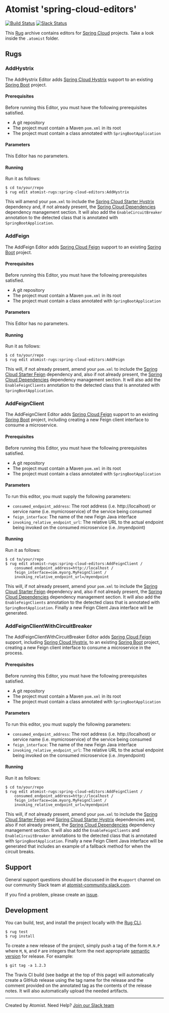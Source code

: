 # Atomist 'spring-cloud-editors'

[![Build Status](https://travis-ci.org/atomist-rugs/spring-cloud-editors.svg?branch=master)](https://travis-ci.org/atomist-rugs/spring-cloud-editors)
[![Slack Status](https://join.atomist.com/badge.svg)](https://join.atomist.com)

This [Rug](http://docs.atomist.com/) archive contains editors for [Spring Cloud][spring-cloud] projects.  Take a look inside the
`.atomist` folder.

[spring-cloud]: https://projects.spring.io/spring-cloud/

## Rugs

### AddHystrix

The AddHystrix Editor adds [Spring Cloud Hystrix][spring-cloud-hystrix] support to an existing [Spring Boot][spring-boot] project.

[spring-cloud-hystrix]: http://cloud.spring.io/spring-cloud-netflix/spring-cloud-netflix.html
[spring-boot]: https://projects.spring.io/spring-boot/

#### Prerequisites

Before running this Editor, you must have the following prerequisites
satisfied.

*   A git repository
*   The project must contain a Maven `pom.xml` in its root
*   The project must contain a class annotated with `SpringBootApplication`

#### Parameters

This Editor has no parameters.

#### Running

Run it as follows:

```
$ cd to/your/repo
$ rug edit atomist-rugs:spring-cloud-editors:AddHystrix
```

This will amend your `pom.xml` to include the [Spring Cloud Starter Hystrix][spring-cloud-starter-hystrix] dependency and, if not already present, the [Spring Cloud Dependencies][spring-cloud-dependencies] dependency management section. It will also add the `EnableCircuitBreaker` annotation to the detected class that is annotated with `SpringBootApplication`.

[spring-cloud-starter-hystrix]: https://mvnrepository.com/artifact/org.springframework.cloud/spring-cloud-starter-hystrix
[spring-cloud-dependencies]: https://mvnrepository.com/artifact/org.springframework.cloud/spring-cloud-dependencies


### AddFeign

The AddFeign Editor adds [Spring Cloud Feign][spring-cloud-feign] support to an existing [Spring Boot][spring-boot] project.

[spring-cloud-feign]: http://cloud.spring.io/spring-cloud-netflix/spring-cloud-netflix.html
[spring-boot]: https://projects.spring.io/spring-boot/

#### Prerequisites

Before running this Editor, you must have the following prerequisites
satisfied.

*   A git repository
*   The project must contain a Maven `pom.xml` in its root
*   The project must contain a class annotated with `SpringBootApplication`

#### Parameters

This Editor has no parameters.

#### Running

Run it as follows:

```
$ cd to/your/repo
$ rug edit atomist-rugs:spring-cloud-editors:AddFeign
```

This will, if not already present, amend your `pom.xml` to include the [Spring Cloud Starter Feign][spring-cloud-starter-feign] dependency and, also if not already present, the [Spring Cloud Dependencies][spring-cloud-dependencies] dependency management section. It will also add the `EnableFeignClients` annotation to the detected class that is annotated with `SpringBootApplication`.

[spring-cloud-starter-feign]: https://mvnrepository.com/artifact/org.springframework.cloud/spring-cloud-starter-feign
[spring-cloud-dependencies]: https://mvnrepository.com/artifact/org.springframework.cloud/spring-cloud-dependencies


### AddFeignClient

The AddFeignClient Editor adds [Spring Cloud Feign][spring-cloud-feign] support to an existing [Spring Boot][spring-boot] project, including creating a new Feign client interface to consume a microservice.

[spring-cloud-feign]: http://cloud.spring.io/spring-cloud-netflix/spring-cloud-netflix.html
[spring-boot]: https://projects.spring.io/spring-boot/

#### Prerequisites

Before running this Editor, you must have the following prerequisites
satisfied.

*   A git repository
*   The project must contain a Maven `pom.xml` in its root
*   The project must contain a class annotated with `SpringBootApplication`

#### Parameters

To run this editor, you must supply the following parameters:

*   `consumed_endpoint_address`: The root address (i.e. http://localhost) or service name (i.e. mymicroservice) of the service being consumed
*   `feign_interface`: The name of the new Feign Java interface
*   `invoking_relative_endpoint_url`: The relative URL to the actual endpoint being invoked on the consumed microservice (i.e. /myendpoint)

#### Running

Run it as follows:

```
$ cd to/your/repo
$ rug edit atomist-rugs:spring-cloud-editors:AddFeignClient /
    consumed_endpoint_address=http://localhost /
    feign_interface=com.myorg.MyFeignClient /
    invoking_relative_endpoint_url=/myendpoint
```

This will, if not already present, amend your `pom.xml` to include the [Spring Cloud Starter Feign][spring-cloud-starter-feign] dependency and, also if not already present, the [Spring Cloud Dependencies][spring-cloud-dependencies] dependency management section. It will also add the `EnableFeignClients` annotation to the detected class that is annotated with `SpringBootApplication`. Finally a new Feign Client Java interface will be generated.

[spring-cloud-starter-feign]: https://mvnrepository.com/artifact/org.springframework.cloud/spring-cloud-starter-feign
[spring-cloud-dependencies]: https://mvnrepository.com/artifact/org.springframework.cloud/spring-cloud-dependencies


### AddFeignClientWithCircuitBreaker

The AddFeignClientWithCircuitBreaker Editor adds [Spring Cloud Feign][spring-cloud-feign] support, including [Spring Cloud Hystrix][spring-cloud-hystrix], to an existing [Spring Boot][spring-boot] project, creating a new Feign client interface to consume a microservice in the process.

[spring-cloud-feign]: http://cloud.spring.io/spring-cloud-netflix/spring-cloud-netflix.html
[spring-cloud-hystrix]: http://cloud.spring.io/spring-cloud-netflix/spring-cloud-netflix.html
[spring-boot]: https://projects.spring.io/spring-boot/

#### Prerequisites

Before running this Editor, you must have the following prerequisites
satisfied.

*   A git repository
*   The project must contain a Maven `pom.xml` in its root
*   The project must contain a class annotated with `SpringBootApplication`

#### Parameters

To run this editor, you must supply the following parameters:

*   `consumed_endpoint_address`: The root address (i.e. http://localhost) or service name (i.e. mymicroservice) of the service being consumed
*   `feign_interface`: The name of the new Feign Java interface
*   `invoking_relative_endpoint_url`: The relative URL to the actual endpoint being invoked on the consumed microservice (i.e. /myendpoint)

#### Running

Run it as follows:

```
$ cd to/your/repo
$ rug edit atomist-rugs:spring-cloud-editors:AddFeignClient /
    consumed_endpoint_address=http://localhost /
    feign_interface=com.myorg.MyFeignClient /
    invoking_relative_endpoint_url=/myendpoint
```

This will, if not already present, amend your `pom.xml` to include the [Spring Cloud Starter Feign][spring-cloud-starter-feign] and [Spring Cloud Starter Hystrix][spring-cloud-starter-hystrix] dependencies and, also if not already present, the [Spring Cloud Dependencies][spring-cloud-dependencies] dependency management section. It will also add the `EnableFeignClients` and `EnableCircuitBreaker` annotations to the detected class that is annotated with `SpringBootApplication`. Finally a new Feign Client Java interface will be generated that includes an example of a fallback method for when the circuit breaks.

[spring-cloud-starter-feign]: https://mvnrepository.com/artifact/org.springframework.cloud/spring-cloud-starter-feign
[spring-cloud-hystrix]: http://cloud.spring.io/spring-cloud-netflix/spring-cloud-netflix.html
[spring-cloud-dependencies]: https://mvnrepository.com/artifact/org.springframework.cloud/spring-cloud-dependencies

## Support

General support questions should be discussed in the `#support`
channel on our community Slack team
at [atomist-community.slack.com](https://join.atomist.com).

If you find a problem, please create an [issue][].

[issue]: https://github.com/atomist-rugs/spring-boot-editors/issues

## Development

You can build, test, and install the project locally with
the [Rug CLI][cli].

[cli]: https://github.com/atomist/rug-cli

```
$ rug test
$ rug install
```

To create a new release of the project, simply push a tag of the form
`M.N.P` where `M`, `N`, and `P` are integers that form the next
appropriate [semantic version][semver] for release.  For example:

[semver]: http://semver.org

```
$ git tag -a 1.2.3
```

The Travis CI build (see badge at the top of this page) will
automatically create a GitHub release using the tag name for the
release and the comment provided on the annotated tag as the contents
of the release notes.  It will also automatically upload the needed
artifacts.

---
Created by Atomist. Need Help? <a href="https://join.atomist.com/">Join our Slack team</a>

